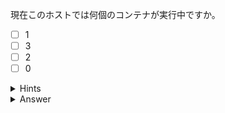 現在このホストでは何個のコンテナが実行中ですか。

- [ ] 1
- [ ] 3
- [ ] 2
- [ ] 0

<details>
  <summary>Hints</summary>

`docker container ls` コマンドを使用します。

</details>

<details>
  <summary>Answer</summary>

1

</details>
